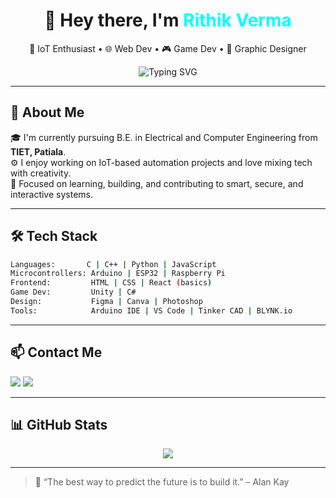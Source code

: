 <h1 align="center">👋 Hey there, I'm <span style="color:#00FFFF">Rithik Verma</span></h1>

<p align="center">
  🔐 IoT Enthusiast • 🌐 Web Dev • 🎮 Game Dev • 🎨 Graphic Designer  
</p>

<p align="center">
  <img src="https://readme-typing-svg.demolab.com?font=Fira+Code&duration=2500&pause=1000&color=00FFFF&center=true&vCenter=true&width=435&lines=Welcome+to+my+GitHub!;I+build+smart+%26+creative+projects." alt="Typing SVG" />
</p>

---

## 🧠 About Me

🎓 I'm currently pursuing B.E. in Electrical and Computer Engineering from **TIET, Patiala**.  
⚙️ I enjoy working on IoT-based automation projects and love mixing tech with creativity.  
🎯 Focused on learning, building, and contributing to smart, secure, and interactive systems.

---

## 🛠️ Tech Stack

```bash
Languages:       C | C++ | Python | JavaScript
Microcontrollers: Arduino | ESP32 | Raspberry Pi
Frontend:         HTML | CSS | React (basics)
Game Dev:         Unity | C#
Design:           Figma | Canva | Photoshop
Tools:            Arduino IDE | VS Code | Tinker CAD | BLYNK.io
````

---

## 📫 Contact Me

<p>
  <a href="mailto:rock4rithik@gmail.com"><img src="https://img.shields.io/badge/Gmail-black?style=for-the-badge&logo=gmail&logoColor=red"></a>
  <a href="https://www.linkedin.com/in/rithik-verma-74592226a/"><img src="https://img.shields.io/badge/LinkedIn-black?style=for-the-badge&logo=linkedin&logoColor=0A66C2"></a>
</p>

---

## 📊 GitHub Stats

<p align="center">
  <img src="https://github-readme-stats.vercel.app/api?username=rithikverma&show_icons=true&theme=tokyonight&hide_border=true&border_radius=10">
</p>

---

> 🖤 “The best way to predict the future is to build it.” – Alan Kay


